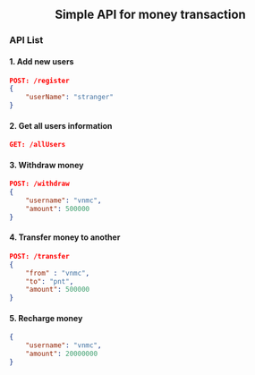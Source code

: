 <div align='center'>

## Simple API for money transaction

</div>

### API List
#### 1. Add new users
```json
POST: /register
{
    "userName": "stranger"
}
```

#### 2. Get all users information
```json
GET: /allUsers
```

#### 3. Withdraw money
```json
POST: /withdraw
{
    "username": "vnmc",
    "amount": 500000
}
```

#### 4. Transfer money to another
```json
POST: /transfer
{
    "from" : "vnmc",
    "to": "pnt",
    "amount": 500000
}
```

#### 5. Recharge money
```json
{
    "username": "vnmc",
    "amount": 20000000
}
```